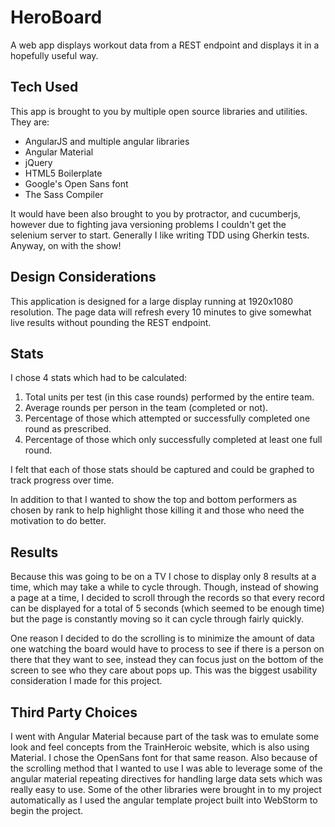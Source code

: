 # HeroBoard

A web app displays workout data from a REST endpoint and displays it in a hopefully useful way.

## Tech Used

This app is brought to you by multiple open source libraries and utilities. They are:

 - AngularJS and multiple angular libraries
 - Angular Material
 - jQuery
 - HTML5 Boilerplate
 - Google's Open Sans font
 - The Sass Compiler

It would have been also brought to you by protractor, and cucumberjs, however due to fighting java versioning problems I couldn't get the selenium server to start. Generally I like writing TDD using Gherkin tests. Anyway, on with the show!

## Design Considerations

This application is designed for a large display running at 1920x1080 resolution. The page data will refresh every 10 minutes to give somewhat live results without pounding the REST endpoint.

## Stats

I chose 4 stats which had to be calculated:

1. Total units per test (in this case rounds) performed by the entire team.
2. Average rounds per person in the team (completed or not).
3. Percentage of those which attempted or successfully completed one round as prescribed.
4. Percentage of those which only successfully completed at least one full round.

I felt that each of those stats should be captured and could be graphed to track progress over time.

In addition to that I wanted to show the top and bottom performers as chosen by rank to help highlight those killing it and those who need the motivation to do better.


## Results

Because this was going to be on a TV I chose to display only 8 results at a time, which may take a while to cycle through. Though, instead of showing a page at a time, I decided to scroll through the records so that every record can be displayed for a total of 5 seconds (which seemed to be enough time) but the page is constantly moving so it can cycle through fairly quickly. 

One reason I decided to do the scrolling is to minimize the amount of data one watching the board would have to process to see if there is a person on there that they want to see, instead they can focus just on the bottom of the screen to see who they care about pops up. This was the biggest usability consideration I made for this project.


## Third Party Choices

I went with Angular Material because part of the task was to emulate some look and feel concepts from the TrainHeroic website, which is also using Material. I chose the OpenSans font for that same reason. Also because of the scrolling method that I wanted to use I was able to leverage some of the angular material repeating directives for handling large data sets which was really easy to use. Some of the other libraries were brought in to my project automatically as I used the angular template project built into WebStorm to begin the project.
